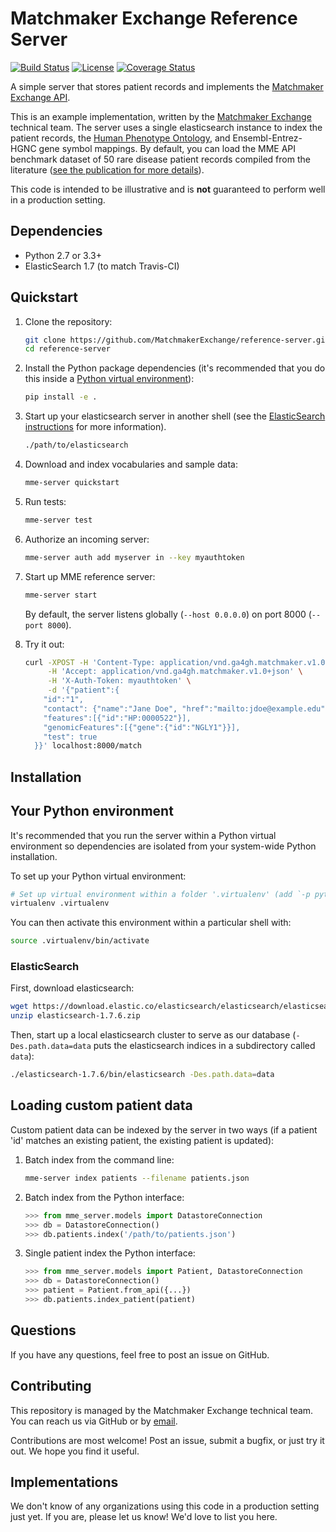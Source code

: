 # Matchmaker Exchange Reference Server
[![Build Status](https://api.travis-ci.org/MatchmakerExchange/reference-server.svg)](https://travis-ci.org/MatchmakerExchange/reference-server)
[![License](https://img.shields.io/github/license/MatchmakerExchange/reference-server.svg)](LICENSE.txt)
[![Coverage Status](https://img.shields.io/coveralls/MatchmakerExchange/reference-server/master.svg)](https://coveralls.io/github/MatchmakerExchange/reference-server?branch=master)

A simple server that stores patient records and implements the [Matchmaker Exchange API](https://github.com/ga4gh/mme-apis).

This is an example implementation, written by the [Matchmaker Exchange](http://www.matchmakerexchange.org/) technical team. The server uses a single elasticsearch instance to index the patient records, the [Human Phenotype Ontology](http://human-phenotype-ontology.github.io/), and Ensembl-Entrez-HGNC gene symbol mappings. By default, you can load the MME API benchmark dataset of 50 rare disease patient records compiled from the literature ([see the publication for more details](http://onlinelibrary.wiley.com/doi/10.1002/humu.22850)).

This code is intended to be illustrative and is **not** guaranteed to perform well in a production setting.


## Dependencies
- Python 2.7 or 3.3+
- ElasticSearch 1.7 (to match Travis-CI)


## Quickstart

1. Clone the repository:

    ```sh
    git clone https://github.com/MatchmakerExchange/reference-server.git
    cd reference-server
    ```

1. Install the Python package dependencies (it's recommended that you do this inside a [Python virtual environment](#install-venv)):

    ```sh
    pip install -e .
    ```

1. Start up your elasticsearch server in another shell (see the [ElasticSearch instructions](#install-es) for more information).

    ```sh
    ./path/to/elasticsearch
    ```

1. Download and index vocabularies and sample data:

    ```sh
    mme-server quickstart
    ```

1. Run tests:

    ```sh
    mme-server test
    ```

1. Authorize an incoming server:

    ```sh
    mme-server auth add myserver in --key myauthtoken
    ```

1. Start up MME reference server:

    ```sh
    mme-server start
    ```

    By default, the server listens globally (`--host 0.0.0.0`) on port 8000 (`--port 8000`).

1. Try it out:

    ```sh
    curl -XPOST -H 'Content-Type: application/vnd.ga4gh.matchmaker.v1.0+json' \
         -H 'Accept: application/vnd.ga4gh.matchmaker.v1.0+json' \
         -H 'X-Auth-Token: myauthtoken' \
         -d '{"patient":{
        "id":"1",
        "contact": {"name":"Jane Doe", "href":"mailto:jdoe@example.edu"},
        "features":[{"id":"HP:0000522"}],
        "genomicFeatures":[{"gene":{"id":"NGLY1"}}],
        "test": true
      }}' localhost:8000/match
    ```

## Installation

## <a name="install-venv"></a> Your Python environment

It's recommended that you run the server within a Python virtual environment so dependencies are isolated from your system-wide Python installation.

To set up your Python virtual environment:

```sh
# Set up virtual environment within a folder '.virtualenv' (add `-p python3` to force python 3)
virtualenv .virtualenv
```

You can then activate this environment within a particular shell with:

```sh
source .virtualenv/bin/activate
```

### <a name="install-es"></a> ElasticSearch

First, download elasticsearch:

```sh
wget https://download.elastic.co/elasticsearch/elasticsearch/elasticsearch-1.7.6.zip
unzip elasticsearch-1.7.6.zip
```

Then, start up a local elasticsearch cluster to serve as our database (`-Des.path.data=data` puts the elasticsearch indices in a subdirectory called `data`):

```sh
./elasticsearch-1.7.6/bin/elasticsearch -Des.path.data=data
```



## Loading custom patient data

Custom patient data can be indexed by the server in two ways (if a patient 'id' matches an existing patient, the existing patient is updated):

1. Batch index from the command line:
    ```sh
    mme-server index patients --filename patients.json
    ```

1. Batch index from the Python interface:

    ```py
    >>> from mme_server.models import DatastoreConnection
    >>> db = DatastoreConnection()
    >>> db.patients.index('/path/to/patients.json')
    ```

1. Single patient index the Python interface:

    ```py
    >>> from mme_server.models import Patient, DatastoreConnection
    >>> db = DatastoreConnection()
    >>> patient = Patient.from_api({...})
    >>> db.patients.index_patient(patient)
    ```


## Questions

If you have any questions, feel free to post an issue on GitHub.


## Contributing

This repository is managed by the Matchmaker Exchange technical team. You can reach us via GitHub or by [email](mailto:api@matchmakerexchange.org).

Contributions are most welcome! Post an issue, submit a bugfix, or just try it out. We hope you find it useful.


## Implementations

We don't know of any organizations using this code in a production setting just yet. If you are, please let us know! We'd love to list you here.
